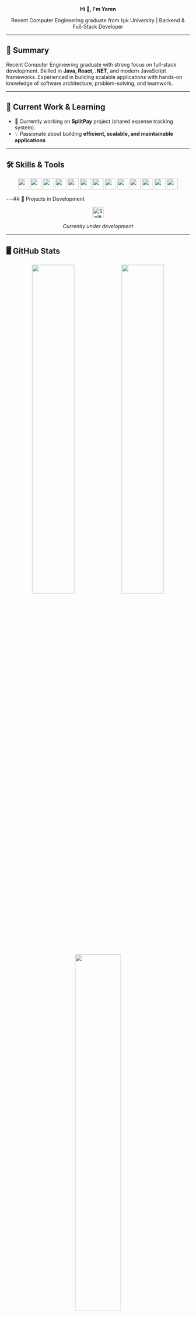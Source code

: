 <p align="center">
  <strong>Hi 👋, I'm Yaren</strong>
</p>

<p align="center">
  Recent Computer Engineering graduate from Işık University | Backend & Full-Stack Developer
</p>

---

## 💼 Summary
Recent Computer Engineering graduate with strong focus on full-stack development. Skilled in **Java, React, .NET**, and modern JavaScript frameworks. Experienced in building scalable applications with hands-on knowledge of software architecture, problem-solving, and teamwork.

---

## 🔭 Current Work & Learning
- 🔭 Currently working on **SplitPay** project (shared expense tracking system).  
- 💡 Passionate about building **efficient, scalable, and maintainable applications**  

---

## 🛠 Skills & Tools

<p align="center">
  <img src="https://img.shields.io/badge/Java-%23ED8B00?style=flat&logo=java&logoColor=white" height="30"/>
  <img src="https://img.shields.io/badge/C%23-%23239120?style=flat&logo=c-sharp&logoColor=white" height="30"/>
  <img src="https://img.shields.io/badge/JavaScript-%23F7DF1E?style=flat&logo=javascript&logoColor=black" height="30"/>
  <img src="https://img.shields.io/badge/React-%2320232a?style=flat&logo=react&logoColor=61DAFB" height="30"/>
  <img src="https://img.shields.io/badge/ReactNative-%2361DAFB?style=flat&logo=react&logoColor=white" height="30"/>
  <img src="https://img.shields.io/badge/HTML5-%23E34F26?style=flat&logo=html5&logoColor=white" height="30"/>
  <img src="https://img.shields.io/badge/CSS3-%231572B6?style=flat&logo=css3&logoColor=white" height="30"/>
  <img src="https://img.shields.io/badge/.NET-%23512BD4?style=flat&logo=dotnet&logoColor=white" height="30"/>
  <img src="https://img.shields.io/badge/MS SQL-%230072C6?style=flat&logo=microsoft-sql-server&logoColor=white" height="30"/>
 
  <img src="https://img.shields.io/badge/Postman-%23FF6C37?style=flat&logo=postman&logoColor=white" height="30"/>
  <img src="https://img.shields.io/badge/Node.js-%339933?style=flat&logo=node.js&logoColor=white" height="30"/>
  <img src="https://img.shields.io/badge/JavaFX-%23007ACC?style=flat&logoColor=white" height="30"/>
  <img src="https://img.shields.io/badge/JDBC-%23A52A2A?style=flat&logoColor=white" height="30"/>
</p>

---## 🚧 Projects in Development

<p align="center">
  <a href="https://github.com/yarenk/SplitPay" target="_blank">
    <img src="https://img.shields.io/badge/SplitPay-ReactNative-yellow?style=flat" alt="SplitPay In Progress" height="30">
  </a>
  <p align="center"><em>Currently under development</em></p>
</p>

---

## 🖥️ GitHub Stats

<p align="center">
  <img src="https://github-readme-stats.vercel.app/api?username=yarenkiy&show_icons=true&count_private=true&hide_title=true&theme=radical" width="48%" />
  <img src="https://github-readme-stats.vercel.app/api/top-langs/?username=yarenkiy&layout=compact&theme=radical" width="48%" />
</p>

<p align="center">
  <img src="https://github-readme-streak-stats.herokuapp.com/?user=yarenkiy&theme=radical" width="50%" />
</p>

---

## 🤝 Connect with Me

<p align="center">
  <a href="mailto:yarennkiy@outlook.com">
    <img src="https://img.shields.io/badge/Email-D14836?style=for-the-badge&logo=gmail&logoColor=white" alt="Email" />
  </a>
  <a href="https://www.linkedin.com/in/yaren-kiy/" target="_blank">
    <img src="https://img.shields.io/badge/LinkedIn-0077B5?style=for-the-badge&logo=linkedin&logoColor=white" alt="LinkedIn" />
  </a>
  <a href="https://github.com/yarenkiy" target="_blank">
    <img src="https://img.shields.io/badge/GitHub-181717?style=for-the-badge&logo=github&logoColor=white" alt="GitHub" />
  </a>
</p>

